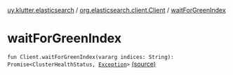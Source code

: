 [uy.klutter.elasticsearch](../index.md) / [org.elasticsearch.client.Client](index.md) / [waitForGreenIndex](.)


# waitForGreenIndex
<code>fun Client.waitForGreenIndex(vararg indices: String): Promise<ClusterHealthStatus, [Exception](http://docs.oracle.com/javase/6/docs/api/java/lang/Exception.html)></code> [(source)](https://github.com/kohesive/klutter/blob/master/elasticsearch-jdk7/src/main/kotlin/uy/klutter/elasticsearch/Client.kt#L126)<br/>

